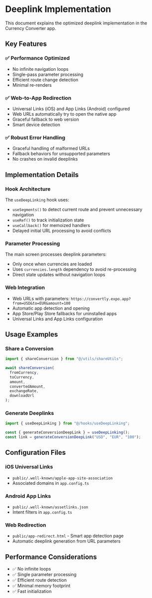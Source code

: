 # Deeplink Implementation

This document explains the optimized deeplink implementation in the Currency Converter app.

## Key Features

### ✅ Performance Optimized

- No infinite navigation loops
- Single-pass parameter processing
- Efficient route change detection
- Minimal re-renders

### ✅ Web-to-App Redirection

- Universal Links (iOS) and App Links (Android) configured
- Web URLs automatically try to open the native app
- Graceful fallback to web version
- Smart device detection

### ✅ Robust Error Handling

- Graceful handling of malformed URLs
- Fallback behaviors for unsupported parameters
- No crashes on invalid deeplinks

## Implementation Details

### Hook Architecture

The `useDeepLinking` hook uses:

- `useSegments()` to detect current route and prevent unnecessary navigation
- `useRef()` to track initialization state
- `useCallback()` for memoized handlers
- Delayed initial URL processing to avoid conflicts

### Parameter Processing

The main screen processes deeplink parameters:

- Only once when currencies are loaded
- Uses `currencies.length` dependency to avoid re-processing
- Direct state updates without navigation loops

### Web Integration

- Web URLs with parameters: `https://convertly.expo.app?from=USD&to=EUR&amount=100`
- Automatic app detection and opening
- App Store/Play Store fallbacks for uninstalled apps
- Universal Links and App Links configuration

## Usage Examples

### Share a Conversion

```typescript
import { shareConversion } from "@/utils/shareUtils";

await shareConversion(
  fromCurrency,
  toCurrency,
  amount,
  convertedAmount,
  exchangeRate,
  downloadUrl
);
```

### Generate Deeplinks

```typescript
import { useDeepLinking } from "@/hooks/useDeepLinking";

const { generateConversionDeepLink } = useDeepLinking();
const link = generateConversionDeepLink("USD", "EUR", "100");
```

## Configuration Files

### iOS Universal Links

- `public/.well-known/apple-app-site-association`
- Associated domains in `app.config.ts`

### Android App Links

- `public/.well-known/assetlinks.json`
- Intent filters in `app.config.ts`

### Web Redirection

- `public/app-redirect.html` - Smart app detection page
- Automatic deeplink generation from URL parameters

## Performance Considerations

- ✅ No infinite loops
- ✅ Single parameter processing
- ✅ Efficient route detection
- ✅ Minimal memory footprint
- ✅ Fast initialization
